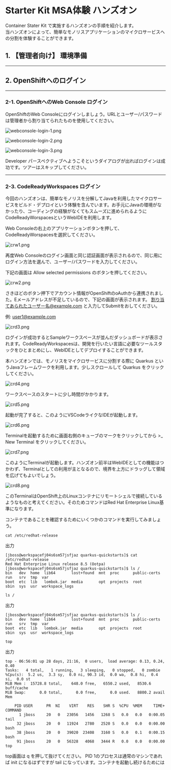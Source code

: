 # Starter Kit MSA体験 ハンズオン

Container Stater Kit で実施するハンズオンの手順を紹介します。  
当ハンズオンによって、簡単なモノリスアプリケーションのマイクロサービスへの分割を体験することができます。

## 1. 【管理者向け】 環境準備
---

## 2. OpenShiftへのログイン
---
### 2-1. OpenShiftへのWeb Console ログイン

OpenShiftのWeb Consoleにログインしましょう。URLとユーザー/パスワードは管理者から割り当てられたものを使用してください。

![webconsole-login-1.png](./webconsole-login-1.png)

![webconsole-login-2.png](./webconsole-login-2.png)

![webconsole-login-3.png](./webconsole-login-3.png)

Developer パースペクティブへようこそというダイアログが出ればログインは成功です。ツアーはスキップしてください。

---
### 2-3. CodeReadyWorkspaces ログイン

今回のハンズオンは、簡単なモノリスを分解してJavaを利用したマイクロサービスをビルド・デプロイという体験を含んでいます。お手元にJavaの環境がなかったり、コーディングの経験がなくてもスムーズに進められるようにCodeReadyWorspacesというWebIDEを利用します。

Web Consoleの右上のアプリケーションボタンを押して、CodeReadyWorspacesを選択してください。

![crw1.png](./crw1.png)

再度Web Consoleのログイン画面と同じ認証画面が表示されるので、同じ用にログイン方法を選んで、ユーザー/パスワードを入力してください。

下記の画面は Allow selected permissions のボタンを押してください。

![crw2.png](./crw2.png)

さきほどのボタン押下でアカウント情報がOpenShiftのoAuthから連携されました。Eメールアドレスが不足しているので、下記の画面が表示されます。
割り当てあられたユーザー名@example.com と入力してSubmitをおしてください。

例: user1@example.com

![crd3.png](./crd3.png)

ログインが成功するとSampleワークスペースが並んだダッシュボードが表示されます。CodeReadyWorkspacesは、開発を行いたい言語に必要なツールスタックをひとまとめにし、WebIDEとしてデプロイすることができます。

本ハンズオンでは、モノリスをマイクロサービスに分割する際に Quarkus というJavaフレームワークを利用します。少しスクロールして Quarkus をクリックしてください。

![crd4.png](./crd4.png)

ワークスペースのスタートに少し時間がかかります。

![crd5.png](./crd5.png)

起動が完了すると、このようにVSCodeライクなIDEが起動します。

![crd6.png](./crd6.png)

Terminalを起動するために画面右側のキューブのマークをクリックしてから >_ New Terminal をクリックしてください。

![crd7.png](./crd7.png)

このようにTerminalが起動します。ハンズオン前半はWebIDEとしての機能はつかわず、Terminalとしての利用が主となるので、境界を上方にドラッグして領域を広げてもよいでしょう。

![crd8.png](./crd8.png)

このTerminalはOpenShift上のLinuxコンテナにリモートシェルで接続しているようなものと考えてください。そのためコマンドはRed Hat Enterprise Linux基準になります。

コンテナであることを確認するためにいくつかのコマンドを実行してみましょう。

```
cat /etc/redhat-release
```
出力
```
[jboss@workspacefj04s6sm57jsfjaz quarkus-quickstarts]$ cat /etc/redhat-release 
Red Hat Enterprise Linux release 8.5 (Ootpa)
[jboss@workspacefj04s6sm57jsfjaz quarkus-quickstarts]$ ls /
bin   dev  home  lib64       lost+found  mnt  proc      public-certs  run   srv  tmp  var
boot  etc  lib   lombok.jar  media       opt  projects  root          sbin  sys  usr  workspace_logs
```

```
ls /
```
出力
```
[jboss@workspacefj04s6sm57jsfjaz quarkus-quickstarts]$ ls /
bin   dev  home  lib64       lost+found  mnt  proc      public-certs  run   srv  tmp  var
boot  etc  lib   lombok.jar  media       opt  projects  root          sbin  sys  usr  workspace_logs
```

```
top
```
出力
```
top - 06:56:01 up 28 days, 21:16,  0 users,  load average: 0.13, 0.24, 0.40
Tasks:   4 total,   1 running,   3 sleeping,   0 stopped,   0 zombie
%Cpu(s):  5.2 us,  3.3 sy,  0.0 ni, 90.3 id,  0.0 wa,  0.8 hi,  0.4 si,  0.0 st
MiB Mem :  15728.8 total,    648.0 free,   6550.2 used,   8530.6 buff/cache
MiB Swap:      0.0 total,      0.0 free,      0.0 used.   8800.2 avail Mem 

    PID USER      PR  NI    VIRT    RES    SHR S  %CPU  %MEM     TIME+ COMMAND                                                                          
      1 jboss     20   0   23056   1456   1268 S   0.0   0.0   0:00.05 tail                                                                             
     32 jboss     20   0   11924   2780   2520 S   0.0   0.0   0:00.00 bash                                                                             
     38 jboss     20   0   39020  23408   3160 S   0.0   0.1   0:00.15 bash                                                                             
     91 jboss     20   0   56328   4068   3444 R   0.0   0.0   0:00.00 top  
```

top画面は q を押して抜けてください。
PID 1のプロセスは通常のマシンであれば init になるはずですが tail になっています。コンテナを起動し続けるためには






